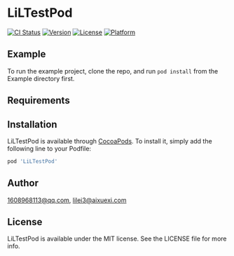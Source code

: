 # LiLTestPod

[![CI Status](https://img.shields.io/travis/1608968113@qq.com/LiLTestPod.svg?style=flat)](https://travis-ci.org/1608968113@qq.com/LiLTestPod)
[![Version](https://img.shields.io/cocoapods/v/LiLTestPod.svg?style=flat)](https://cocoapods.org/pods/LiLTestPod)
[![License](https://img.shields.io/cocoapods/l/LiLTestPod.svg?style=flat)](https://cocoapods.org/pods/LiLTestPod)
[![Platform](https://img.shields.io/cocoapods/p/LiLTestPod.svg?style=flat)](https://cocoapods.org/pods/LiLTestPod)

## Example

To run the example project, clone the repo, and run `pod install` from the Example directory first.

## Requirements

## Installation

LiLTestPod is available through [CocoaPods](https://cocoapods.org). To install
it, simply add the following line to your Podfile:

```ruby
pod 'LiLTestPod'
```

## Author

1608968113@qq.com, lilei3@aixuexi.com

## License

LiLTestPod is available under the MIT license. See the LICENSE file for more info.
